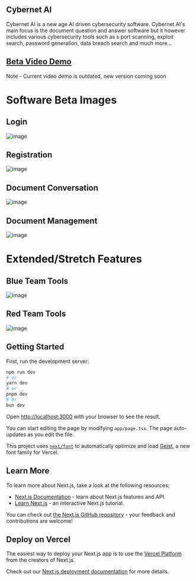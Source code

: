 ## Cybernet AI

Cybernet AI is a new age AI driven cybersecurity software. Cybernet AI's main focus is the document question and answer software but it however includes various cybersecurity tools such as s port scanning, exploit search, password generation, data breach search and much more...

## [Beta Video Demo](https://drive.google.com/file/d/1KZvLc0lMA6ZhtKdNCVHF4Im2sika2OhX/view?usp=sharing)

  Note - Current video demo is outdated, new version coming soon

# Software Beta Images

## Login 
![image](https://github.com/user-attachments/assets/3763ece8-f19a-4371-81d8-c56485b57e0e)

## Registration 
![image](https://github.com/user-attachments/assets/059004fa-b2cf-4727-81ea-ad7e2c9d4a4a)

## Document Conversation
![image](https://github.com/user-attachments/assets/7422c1e4-7d8f-42c0-92b1-0684d98da7eb)

## Document Management
![image](https://github.com/user-attachments/assets/833c001b-c54d-4c6a-b870-d2ea9438b319)

# Extended/Stretch Features

## Blue Team Tools
![image](https://github.com/user-attachments/assets/427f1eba-3e6d-4e0b-b4fb-bfc55d5faad2)

## Red Team Tools
![image](https://github.com/user-attachments/assets/7626fd5c-5bc8-41ba-b4b1-67bc09bd7256)

## Getting Started

First, run the development server:

```bash
npm run dev
# or
yarn dev
# or
pnpm dev
# or
bun dev
```

Open [http://localhost:3000](http://localhost:3000) with your browser to see the result.

You can start editing the page by modifying `app/page.tsx`. The page auto-updates as you edit the file.

This project uses [`next/font`](https://nextjs.org/docs/app/building-your-application/optimizing/fonts) to automatically optimize and load [Geist](https://vercel.com/font), a new font family for Vercel.

## Learn More

To learn more about Next.js, take a look at the following resources:

- [Next.js Documentation](https://nextjs.org/docs) - learn about Next.js features and API.
- [Learn Next.js](https://nextjs.org/learn) - an interactive Next.js tutorial.

You can check out [the Next.js GitHub repository](https://github.com/vercel/next.js) - your feedback and contributions are welcome!

## Deploy on Vercel

The easiest way to deploy your Next.js app is to use the [Vercel Platform](https://vercel.com/new?utm_medium=default-template&filter=next.js&utm_source=create-next-app&utm_campaign=create-next-app-readme) from the creators of Next.js.

Check out our [Next.js deployment documentation](https://nextjs.org/docs/app/building-your-application/deploying) for more details.
